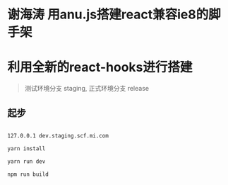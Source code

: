 # 谢海涛  用anu.js搭建react兼容ie8的脚手架
# 利用全新的react-hooks进行搭建

> 测试环境分支 staging, 正式环境分支 release

## 起步

``` bash

127.0.0.1 dev.staging.scf.mi.com

yarn install

yarn run dev

npm run build
```